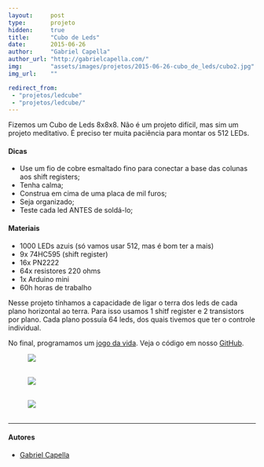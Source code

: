 ```yaml
---
layout:     post
type:       projeto
hidden:     true
title:      "Cubo de Leds"
date:       2015-06-26
author:     "Gabriel Capella"
author_url: "http://gabrielcapella.com/"
img:        "assets/images/projetos/2015-06-26-cubo_de_leds/cubo2.jpg"
img_url:    ""

redirect_from:
 - "projetos/ledcube"
 - "projetos/ledcube/"
---
```


Fizemos um Cubo de Leds 8x8x8. Não é um projeto difícil, mas sim um projeto meditativo. É preciso ter muita paciência para montar os 512 LEDs.

#### Dicas

- Use um fio de cobre esmaltado fino para conectar a base das colunas aos shift registers;
- Tenha calma;
- Construa em cima de uma placa de mil furos;
- Seja organizado;
- Teste cada led ANTES de soldá-lo;

#### Materiais

- 1000 LEDs azuis (só vamos usar 512, mas é bom ter a mais)
- 9x 74HC595 (shift register)
- 16x PN2222
- 64x resistores 220 ohms
- 1x Arduino mini
- 60h horas de trabalho

Nesse projeto tínhamos a capacidade de ligar o terra dos leds de cada plano horizontal ao terra. Para isso usamos 1 shitf register e 2 transistors por plano. Cada plano possuía 64 leds, dos quais tivemos que ter o controle individual.

No final, programamos um [jogo da vida](https://pt.wikipedia.org/wiki/Jogo_da_vida). Veja o código em nosso [GitHub](https://github.com/HardwareLivreUSP/LedCube).

<div class="img-container">
  <figure>
    <img class="large" src="{{ site.baseurl }}/assets/images/projetos/2015-06-26-cubo_de_leds/cubo1.gif">
    <figcaption>&nbsp;</figcaption>
  </figure>
  <figure>
    <img class="large" src="{{ site.baseurl }}/assets/images/projetos/2015-06-26-cubo_de_leds/cubo2.jpg">
    <figcaption>&nbsp;</figcaption>
  </figure>
  <figure>
    <img class="large" src="{{ site.baseurl }}/assets/images/projetos/2015-06-26-cubo_de_leds/cubo3.gif">
    <figcaption>&nbsp;</figcaption>
  </figure>
</div>

----

#### Autores

- [Gabriel Capella](http://gabrielcapella.com/)
